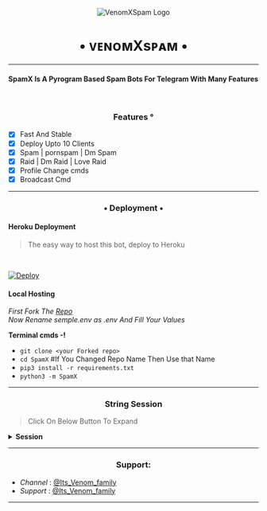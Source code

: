 <p align="center">
  <img src="https://telegra.ph/file/17ded061a4ae0833a77b7.jpg" alt="VenomXSpam Logo">
</p>
<h1 align="center">
  <b>• ᴠᴇɴᴏᴍXsᴘᴀᴍ •</b>
</h1>

----

<h4> SpamX Is A Pyrogram Based Spam Bots For Telegram With Many Features </h4>
<br>
<h3 align="center"> Features °</h3>

- [x] Fast And Stable
- [x] Deploy Upto 10 Clients
- [x] Spam | pornspam | Dm Spam
- [x] Raid | Dm Raid | Love Raid
- [x] Profile Change cmds
- [x] Broadcast Cmd

----

<h3 align="center"> • Deployment • </h3>

<h4> Heroku Deployment </h4>

> The easy way to host this bot, deploy to Heroku 
<br>

[![Deploy](https://www.herokucdn.com/deploy/button.svg)](https://dashboard.heroku.com/new?template=https://github.com/taitangamer/SpamX)

<h4> Local Hosting </h4>

<i> First Fork The [Repo](https://github.com/Itzvenomo/SpamX) </i>
<br>
<i> Now Rename semple.env as .env And Fill Your Values </i>

<b> Terminal cmds -! </b>

- `git clone <your Forked repo>`
- `cd SpamX` #If You Changed Repo Name Then Use that Name
- `pip3 install -r requirements.txt`
- `python3 -m SpamX`

----

<h3 align="center"> String Session </h3>

> Click On Below Button To Expand 

<details>
<summary><b> Session </b></summary>
<br>
× <i> You'll need a API_ID & API_HASH in order to generate Pyrogram session string. Get This Values from https://my.telegram.org </i>
<h4>• Generate Session Using Telegram Bot: </h4>    
<p><a href="http://t.me/Venom_stringbot?start=generate"><img src="https://telegra.ph/file/f312793bf706724dbeca2.jpg" width="150""/></a></p>

</details>

----

<h3 align="center"> Support: </h3>

  * <i> Channel </i>: [@Its_Venom_family](https://t.me/Its_Venom_family) <br>
  * <i> Support </i>: [@Its_Venom_family](https://t.me/Its_Venom_family)

----

